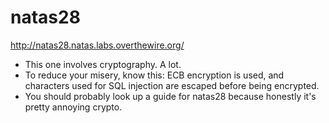 # natas28

http://natas28.natas.labs.overthewire.org/

* This one involves cryptography. A lot.
* To reduce your misery, know this: ECB encryption is used, and characters used for SQL injection are escaped before being encrypted.
* You should probably look up a guide for natas28 because honestly it's pretty annoying crypto.
